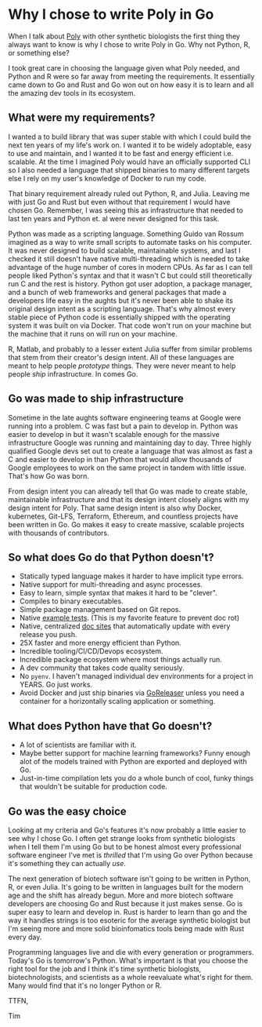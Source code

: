 # Why I chose to write Poly in Go

When I talk about [Poly](https://github.com/TimothyStiles/poly) with other synthetic biologists the first thing they always want to know is why I chose to write Poly in Go. Why not Python, R, or something else?

I took great care in choosing the language given what Poly needed, and Python and R were so far away from meeting the requirements. It essentially came down to Go and Rust and Go won out on how easy it is to learn and all the amazing dev tools in its ecosystem.

## What were my requirements?

I wanted a to build library that was super stable with which I could build the next ten years of my life's work on. I wanted it to be widely adoptable, easy to use and maintain, and I wanted it to be fast and energy efficient i.e. scalable. At the time I imagined Poly would have an officially supported CLI so I also needed a language that shipped binaries to many different targets else I rely on my user's knowledge of Docker to run my code.

That binary requirement already ruled out Python, R, and Julia. Leaving me with just Go and Rust but even without that requirement I would have chosen Go. Remember, I was seeing this as infrastructure that needed to last ten years and Python et. al were never designed for this task.

Python was made as a scripting language. Something Guido van Rossum imagined as a way to write small scripts to automate tasks on his computer. It was never designed to build scalable, maintainable systems, and last I checked it still doesn't have native multi-threading which is needed to take advantage of the huge number of cores in modern CPUs. As far as I can tell people liked Python's syntax and that it wasn't C but could still theoretically run C and the rest is history. Python got user adoption, a package manager, and a bunch of web frameworks and general packages that made a developers life easy in the aughts but it's never been able to shake its original design intent as a scripting language. That's why almost every stable piece of Python code is essentially shipped with the operating system it was built on via Docker. That code won't run on your machine but the machine that it runs on will run on your machine.

R, Matlab, and probably to a lesser extent Julia suffer from similar problems that stem from their creator's design intent. All of these languages are meant to help people *prototype* things. They were never meant to help people *ship* infrastructure. In comes Go.

## Go was made to ship infrastructure

Sometime in the late aughts software engineering teams at Google were running into a problem. C was fast but a pain to develop in. Python was easier to develop in but it wasn't scalable enough for the massive infrastructure Google was running and maintaining day to day. Three highly qualified Google devs set out to create a language that was almost as fast a C and easier to develop in than Python that would allow thousands of Google employees to work on the same project in tandem with little issue. That's how Go was born.

From design intent you can already tell that Go was made to create stable, maintainable infrastructure and that its design intent closely aligns with my design intent for Poly. That same design intent is also why Docker, kubernetes, Git-LFS, Terraform, Ethereum, and countless projects have been written in Go. Go makes it easy to create massive, scalable projects with thousands of contributors.

## So what does Go do that Python doesn't?

* Statically typed language makes it harder to have implicit type errors.
* Native support for multi-threading and async processes.
* Easy to learn, simple syntax that makes it hard to be "clever".
* Compiles to binary executables.
* Simple package management based on Git repos.
* Native [example tests](https://go.dev/blog/examples). (This is my favorite feature to prevent doc rot)
* Native, centralized [doc sites](https://pkg.go.dev/github.com/TimothyStiles/poly) that automatically update with every release you push.
* 25X faster and more energy efficient than Python.
* Incredible tooling/CI/CD/Devops ecosystem.
* Incredible package ecosystem where most things actually run.
* A dev community that takes code quality seriously.
* No `pyenv`. I haven't managed individual dev environments for a project in YEARS. Go just works.
* Avoid Docker and just ship binaries via [GoReleaser](https://github.com/goreleaser/goreleaser/) unless you need a container for a horizontally scaling application or something.

## What does Python have that Go doesn't?

* A lot of scientists are familiar with it.
* Maybe better support for machine learning frameworks? Funny enough alot of the models trained with Python are exported and deployed with Go.
* Just-in-time compilation lets you do a whole bunch of cool, funky things that wouldn't be suitable for production code.

## Go was the easy choice

Looking at my criteria and Go's features it's now probably a little easier to see why I chose Go. I often get strange looks from synthetic biologists when I tell them I'm using Go but to be honest almost every professional software engineer I've met is *thrilled* that I'm using Go over Python because it's something they can actually *use*.

The next generation of biotech software isn't going to be written in Python, R, or even Julia. It's going to be written in languages built for the modern age and the shift has already begun. More and more biotech software developers are choosing Go and Rust because it just makes sense. Go is super easy to learn and develop in. Rust is harder to learn than go and the way it handles strings is too esoteric for the average synthetic biologist but I'm seeing more and more solid bioinfomatics tools being made with Rust every day.

Programming languages live and die with every generation or programmers. Today's Go is tomorrow's Python. What's important is that you choose the right tool for the job and I think it's time synthetic biologists, biotechnologists, and scientists as a whole reevaluate what's right for them. Many would find that it's no longer Python or R.

TTFN,

Tim
